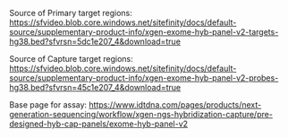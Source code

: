 Source of Primary target regions:
https://sfvideo.blob.core.windows.net/sitefinity/docs/default-source/supplementary-product-info/xgen-exome-hyb-panel-v2-targets-hg38.bed?sfvrsn=5dc1e207_4&download=true

Source of Capture target regions:
https://sfvideo.blob.core.windows.net/sitefinity/docs/default-source/supplementary-product-info/xgen-exome-hyb-panel-v2-probes-hg38.bed?sfvrsn=45c1e207_4&download=true

Base page for assay:
https://www.idtdna.com/pages/products/next-generation-sequencing/workflow/xgen-ngs-hybridization-capture/pre-designed-hyb-cap-panels/exome-hyb-panel-v2